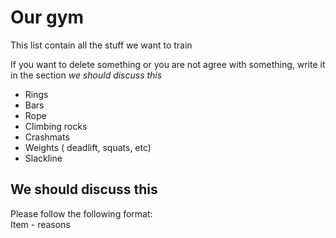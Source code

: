 # Our gym
This list contain all the stuff we want to train

If you want to delete something or you are not agree with something, write it in the section *we should discuss this*

* Rings
* Bars
* Rope
* Climbing rocks
* Crashmats
* Weights ( deadlift, squats, etc)
* Slackline

## We should discuss this
Please follow the following format:   
Item - reasons
